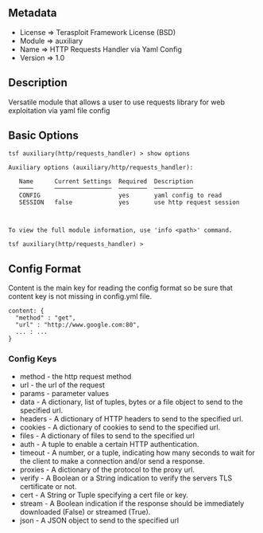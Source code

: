 ## Metadata
- License => Terasploit Framework License (BSD)
- Module => auxiliary
- Name => HTTP Requests Handler via Yaml Config
- Version => 1.0

## Description
Versatile module that allows a user to use requests library for web exploitation via yaml file config

## Basic Options
```
tsf auxiliary(http/requests_handler) > show options

Auxiliary options (auxiliary/http/requests_handler):

   Name      Current Settings  Required  Description
   ────      ────────────────  ────────  ───────────
   CONFIG                      yes       yaml config to read
   SESSION   false             yes       use http request session



To view the full module information, use 'info <path>' command.

tsf auxiliary(http/requests_handler) >
```

## Config Format
Content is the main key for reading the config format so be sure that content key is not missing in config.yml file.
```
content: {
  "method" : "get",
  "url" : "http://www.google.com:80",
  ... : ...
}
```
### Config Keys
- method - the http request method
- url - the url of the request
- params - parameter values
- data - A dictionary, list of tuples, bytes or a file object to send to the specified url.
- headers - A dictionary of HTTP headers to send to the specified url.
- cookies - A dictionary of cookies to send to the specified url.
- files - A dictionary of files to send to the specified url
- auth - A tuple to enable a certain HTTP authentication.
- timeout - A number, or a tuple, indicating how many seconds to wait for the client to make a connection and/or send a response.
- proxies - A dictionary of the protocol to the proxy url.
- verify - A Boolean or a String indication to verify the servers TLS certificate or not.
- cert - A String or Tuple specifying a cert file or key.
- stream - A Boolean indication if the response should be immediately downloaded (False) or streamed (True).
- json - A JSON object to send to the specified url
